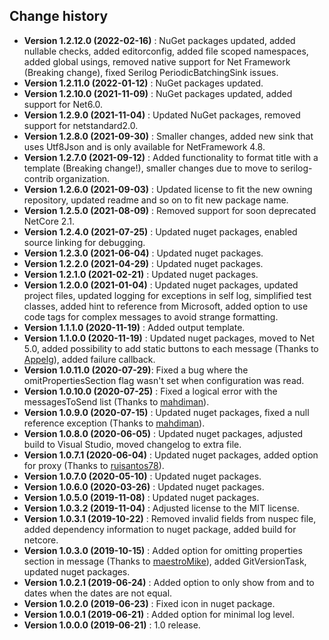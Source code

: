 Change history
--------------

* **Version 1.2.12.0 (2022-02-16)** : NuGet packages updated, added nullable checks, added editorconfig, added file scoped namespaces, added global usings, removed native support for Net Framework (Breaking change), fixed Serilog PeriodicBatchingSink issues.
* **Version 1.2.11.0 (2022-01-12)** : NuGet packages updated.
* **Version 1.2.10.0 (2021-11-09)** : NuGet packages updated, added support for Net6.0.
* **Version 1.2.9.0 (2021-11-04)** : Updated NuGet packages, removed support for netstandard2.0.
* **Version 1.2.8.0 (2021-09-30)** : Smaller changes, added new sink that uses Utf8Json and is only available for NetFramework 4.8.
* **Version 1.2.7.0 (2021-09-12)** : Added functionality to format title with a template (Breaking change!), smaller changes due to move to serilog-contrib organization.
* **Version 1.2.6.0 (2021-09-03)** : Updated license to fit the new owning repository, updated readme and so on to fit new package name.
* **Version 1.2.5.0 (2021-08-09)** : Removed support for soon deprecated NetCore 2.1.
* **Version 1.2.4.0 (2021-07-25)** : Updated nuget packages, enabled source linking for debugging.
* **Version 1.2.3.0 (2021-06-04)** : Updated nuget packages.
* **Version 1.2.2.0 (2021-04-29)** : Updated nuget packages.
* **Version 1.2.1.0 (2021-02-21)** : Updated nuget packages.
* **Version 1.2.0.0 (2021-01-04)** : Updated nuget packages, updated project files, updated logging for exceptions in self log, simplified test classes, added hint to reference from Microsoft, added option to use code tags for complex messages to avoid strange formatting.
* **Version 1.1.1.0 (2020-11-19)** : Added output template.
* **Version 1.1.0.0 (2020-11-19)** : Updated nuget packages, moved to Net 5.0, added possibility to add static buttons to each message (Thanks to [Appelg](https://github.com/Appelg)), added failure callback.
* **Version 1.0.11.0 (2020-07-29)**: Fixed a bug where the omitPropertiesSection flag wasn't set when configuration was read.
* **Version 1.0.10.0 (2020-07-25)** : Fixed a logical error with the messagesToSend list (Thanks to [mahdiman](https://github.com/mahdiman)).
* **Version 1.0.9.0 (2020-07-15)** : Updated nuget packages, fixed a null reference exception (Thanks to [mahdiman](https://github.com/mahdiman)).
* **Version 1.0.8.0 (2020-06-05)** : Updated nuget packages, adjusted build to Visual Studio, moved changelog to extra file.
* **Version 1.0.7.1 (2020-06-04)** : Updated nuget packages, added option for proxy (Thanks to [ruisantos78](https://github.com/ruisantos78)).
* **Version 1.0.7.0 (2020-05-10)** : Updated nuget packages.
* **Version 1.0.6.0 (2020-03-26)** : Updated nuget packages.
* **Version 1.0.5.0 (2019-11-08)** : Updated nuget packages.
* **Version 1.0.3.2 (2019-11-04)** : Adjusted license to the MIT license.
* **Version 1.0.3.1 (2019-10-22)** : Removed invalid fields from nuspec file, added dependency information to nuget package, added build for netcore.
* **Version 1.0.3.0 (2019-10-15)** : Added option for omitting properties section in message (Thanks to [maestroMike](https://github.com/maestroMike)), added GitVersionTask, updated nuget packages.
* **Version 1.0.2.1 (2019-06-24)** : Added option to only show from and to dates when the dates are not equal.
* **Version 1.0.2.0 (2019-06-23)** : Fixed icon in nuget package.
* **Version 1.0.0.1 (2019-06-21)** : Added option for minimal log level.
* **Version 1.0.0.0 (2019-06-21)** : 1.0 release.